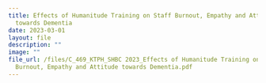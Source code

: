 ```yaml
---
title: Effects of Humanitude Training on Staff Burnout, Empathy and Attitude
  towards Dementia
date: 2023-03-01
layout: file
description: ""
image: ""
file_url: /files/C_469_KTPH_SHBC 2023_Effects of Humanitude Training on Staff
  Burnout, Empathy and Attitude towards Dementia.pdf
---
```

